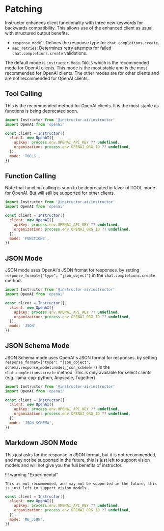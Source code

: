 # Patching

Instructor enhances client functionality with three new keywords for backwards compatibility. This allows use of the enhanced client as usual, with structured output benefits.

- `response_model`: Defines the response type for `chat.completions.create`.
- `max_retries`: Determines retry attempts for failed `chat.completions.create` validations.

The default mode is `instructor.Mode.TOOLS` which is the recommended mode for OpenAI clients. This mode is the most stable and is the most recommended for OpenAI clients. The other modes are for other clients and are not recommended for OpenAI clients.

## Tool Calling

This is the recommended method for OpenAI clients. It is the most stable as functions is being deprecated soon.

```js
import Instructor from '@instructor-ai/instructor'
import OpenAI from 'openai'

const client = Instructor({
  client: new OpenAI({
    apiKey: process.env.OPENAI_API_KEY ?? undefined,
    organization: process.env.OPENAI_ORG_ID ?? undefined,
  }),
  mode: 'TOOLS',
})
```

## Function Calling

Note that function calling is soon to be deprecated in favor of TOOL mode for OpenAI. But will still be supported for other clients.

```js
import Instructor from '@instructor-ai/instructor'
import OpenAI from 'openai'

const client = Instructor({
  client: new OpenAI({
    apiKey: process.env.OPENAI_API_KEY ?? undefined,
    organization: process.env.OPENAI_ORG_ID ?? undefined,
  }),
  mode: 'FUNCTIONS',
})
```

## JSON Mode

JSON mode uses OpenAI's JSON fromat for responses. by setting `response_format={"type": "json_object"}` in the `chat.completions.create` method.

```js
import Instructor from '@instructor-ai/instructor'
import OpenAI from 'openai'

const client = Instructor({
  client: new OpenAI({
    apiKey: process.env.OPENAI_API_KEY ?? undefined,
    organization: process.env.OPENAI_ORG_ID ?? undefined,
  }),
  mode: 'JSON',
})
```

## JSON Schema Mode

JSON Schema mode uses OpenAI's JSON format for responses. by setting `response_format={"type": "json_object", schema:response_model.model_json_schema()}` in the `chat.completions.create` method. This is only available for select clients (e.g. llama-cpp-python, Anyscale, Together)

```js
import Instructor from '@instructor-ai/instructor'
import OpenAI from 'openai'

const client = Instructor({
  client: new OpenAI({
    apiKey: process.env.OPENAI_API_KEY ?? undefined,
    organization: process.env.OPENAI_ORG_ID ?? undefined,
  }),
  mode: 'JSON_SCHEMA',
})
```

## Markdown JSON Mode

This just asks for the response in JSON format, but it is not recommended, and may not be supported in the future, this is just left to support vision models and will not give you the full benefits of instructor.

!!! warning "Experimental"

    This is not recommended, and may not be supported in the future, this is just left to support vision models.

```js
const client = Instructor({
  client: new OpenAI({
    apiKey: process.env.OPENAI_API_KEY ?? undefined,
    organization: process.env.OPENAI_ORG_ID ?? undefined,
  }),
  mode: 'MD_JSON',
})
```
